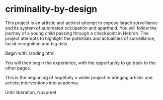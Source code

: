 # criminality-by-design

This project is an artistic and activist attempt to expose Israeli surveillance and its system of automated occupation and apartheid.
You will follow the journey of a young child passing through a checkpoint in Hebron.
The project attempts to highlight the potentials and actualities of surveillance, facial recognition and big data.

Begin with: landing.html

You will then begin the experience, with the opportunity to go back to the other pages.

This is the beginning of hopefully a wider project in bringing artistic and activist interventions into academia.

Until liberation,
Nuvpreet

